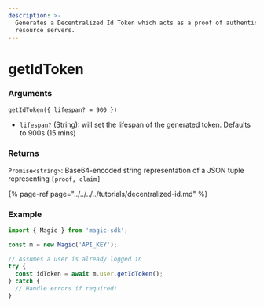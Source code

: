 ```yaml
---
description: >-
  Generates a Decentralized Id Token which acts as a proof of authentication to
  resource servers.
---
```


# getIdToken

### Arguments

`getIdToken({ lifespan? = 900 })`

* `lifespan?` \(String\): will set the lifespan of the generated token. Defaults to 900s \(15 mins\)

### Returns

`Promise<string>`: Base64-encoded string representation of a JSON tuple representing `[proof, claim]`

{% page-ref page="../../../../tutorials/decentralized-id.md" %}

### Example

```typescript
import { Magic } from 'magic-sdk';

const m = new Magic('API_KEY');

// Assumes a user is already logged in
try {
  const idToken = await m.user.getIdToken();
} catch {
  // Handle errors if required!
}
```

